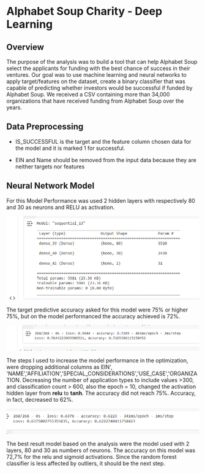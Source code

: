 # Alphabet Soup Charity - Deep Learning

## Overview 

The purpose of the analysis was to build a tool that can help Alphabet Soup select the applicants for funding with the best chance of success in their ventures. 
Our goal was to use machine learning and neural networks to apply target/features on the dataset, create a binary classifier that was capable of predicting whether investors would be successful if funded by Alphabet Soup. 
We received a CSV containing more than 34,000 organizations that have received funding from Alphabet Soup over the years.

## Data Preprocessing

 - IS_SUCCESSFUL is the target and the feature column chosen data for the model and it is marked 1 for successful. 

 - EIN and Name should be removed from the input data because they are neither targets nor features

## Neural Network Model

For this Model Performance was used 2 hidden layers with respectively 80 and 30 as neurons and RELU as activation.

![alt text](https://github.com/larissarmourap/deep-learning-challenge/blob/main/Images/Model%20performance%20with%202%20layers.png)

The target predictive accuracy asked for this model were 75% or higher 75%, but on the model performanced the accuracy achieved is 72%.

![alt text](https://github.com/larissarmourap/deep-learning-challenge/blob/main/Images/Accuracy%20model%20performance.png)


The steps I used to increase the model performance in the optimization, were dropping additional columns as EIN', 'NAME','AFFILIATION','SPECIAL_CONSIDERATIONS','USE_CASE','ORGANIZATION.
Decreasing the number of application types to include values >300, and classification count > 600, also the epoch = 10, changed the activation hidden layer from **relu** to **tanh**. 
The accuracy did not reach 75%. Accuracy, in fact, decreased to 62%.

![alt text](https://github.com/larissarmourap/deep-learning-challenge/blob/main/Images/Accuracy%20optimization%20model%20with%204%20layers.png)

The best result model based on the analysis were the model used with 2 layers, 80 and 30 as numbers of neurons. The accuracy on this model was 72,7% for the relu and sigmoid activations. Since the random forest classifier is less affected by outliers, it should be the next step.
